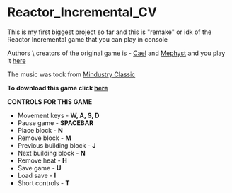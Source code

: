 # Reactor_Incremental_CV

This is my first biggest project so far and this is "remake" or idk of the Reactor Incremental game that you can play in console

Authors \ creators of the original game is - [Cael](https://www.kongregate.com/accounts/Cael) and [Mephyst](https://www.kongregate.com/accounts/Mephyst) and you play it [here](https://www.kongregate.com/games/cael/reactor-incremental)

The music was took from [Mindustry Classic](https://anuke.itch.io/mindustry-classic)

**To download this game click [here](https://github.com/RanPix/Reactor_Incremental_CV/releases)**

**CONTROLS FOR THIS GAME**

- Movement keys - **W, A, S, D**
- Pause game - **SPACEBAR**
- Place block - **N**
- Remove block - **M**
- Previous building block - **J**
- Next building block - **N**
- Remove heat - **H**
- Save game - **U**
- Load save - **I**
- Short controls - **T**
